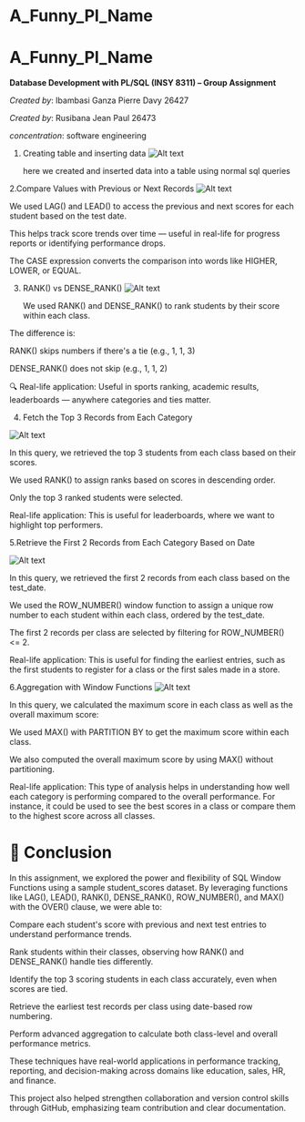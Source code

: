 # A_Funny_Pl_Name
# A_Funny_Pl_Name

**Database Development with PL/SQL (INSY 8311) – Group Assignment**  

*Created by*: Ibambasi Ganza Pierre Davy 26427

*Created by*: Rusibana Jean Paul 26473

*concentration*: software engineering 
1. Creating table and inserting data
   ![Alt text](create.jpg)

   here we created and inserted data into a table using normal sql queries

2.Compare Values with Previous or Next Records
![Alt text](comparevalues.jpg)

We used LAG() and LEAD() to access the previous and next scores for each student based on the test date.

This helps track score trends over time — useful in real-life for progress reports or identifying performance drops.

The CASE expression converts the comparison into words like HIGHER, LOWER, or EQUAL.

3. RANK() vs DENSE_RANK()
   ![Alt text](rankvdrank.jpg)

    We used RANK() and DENSE_RANK() to rank students by their score within each class.

The difference is:

RANK() skips numbers if there's a tie (e.g., 1, 1, 3)

DENSE_RANK() does not skip (e.g., 1, 1, 2)

🔍 Real-life application: Useful in sports ranking, academic results, leaderboards — anywhere categories and ties matter.
   

4. Fetch the Top 3 Records from Each Category

![Alt text](fetchtop.jpg)

In this query, we retrieved the top 3 students from each class based on their scores.

We used RANK() to assign ranks based on scores in descending order.

Only the top 3 ranked students were selected.

Real-life application: This is useful for leaderboards, where we want to highlight top performers.

5.Retrieve the First 2 Records from Each Category Based on Date

![Alt text](retreive.jpg)

In this query, we retrieved the first 2 records from each class based on the test_date.

We used the ROW_NUMBER() window function to assign a unique row number to each student within each class, ordered by the test_date.

The first 2 records per class are selected by filtering for ROW_NUMBER() <= 2.

Real-life application: This is useful for finding the earliest entries, such as the first students to register for a class or the first sales made in a store.

6.Aggregation with Window Functions
![Alt text](aggregation.jpg)

In this query, we calculated the maximum score in each class as well as the overall maximum score:

We used MAX() with PARTITION BY to get the maximum score within each class.

We also computed the overall maximum score by using MAX() without partitioning.

Real-life application: This type of analysis helps in understanding how well each category is performing compared to the overall performance. For instance, it could be used to see the best scores in a class or compare them to the highest score across all classes.

# 📝 Conclusion

In this assignment, we explored the power and flexibility of SQL Window Functions using a sample student_scores dataset. By leveraging functions like LAG(), LEAD(), RANK(), DENSE_RANK(), ROW_NUMBER(), and MAX() with the OVER() clause, we were able to:

Compare each student's score with previous and next test entries to understand performance trends.

Rank students within their classes, observing how RANK() and DENSE_RANK() handle ties differently.

Identify the top 3 scoring students in each class accurately, even when scores are tied.

Retrieve the earliest test records per class using date-based row numbering.

Perform advanced aggregation to calculate both class-level and overall performance metrics.

These techniques have real-world applications in performance tracking, reporting, and decision-making across domains like education, sales, HR, and finance.

This project also helped strengthen collaboration and version control skills through GitHub, emphasizing team contribution and clear documentation.
